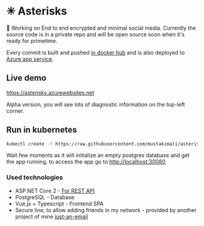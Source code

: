# ✳ Asterisks
🔐 Working on End to end encrypted and minimal social media. Currently the source code is in a private repo and will be open source soon when it's ready for primetime.

Every commit is built and pushed [in docker hub](https://hub.docker.com/r/mustakimali/asterisks/) and is also deployed to [Azure app service](https://asterisks.mustak.im).

## Live demo
https://asterisks.azurewebsites.net

Alpha version, you will see lots of diagnostic information on the top-left corner.

## Run in kubernetes

```bash
kubectl create -f https://raw.githubusercontent.com/mustakimali/asterisks-oss/master/kubernetes/spec.yml
```

Wait few moments as it will initialize an empty postgres database and get the app running, to access the app go to [http://localhost:30080](http://localhost:30080)

### Used technologies

* ASP.NET Core 2 - [For REST API](https://asterisks.azurewebsites.net/swagger)
* PostgreSQL - Database
* Vue.js + Typescript - Frontend SPA
* Secure line, to allow adding friends in my network - provided by another project of mine [just-an-email](https://github.com/mustakimali/just-an-email)
